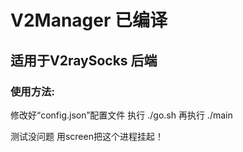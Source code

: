 # V2Manager 已编译
## 适用于V2raySocks 后端
### 使用方法:
修改好“config.json”配置文件
执行
./go.sh
再执行
./main

测试没问题 用screen把这个进程挂起！

